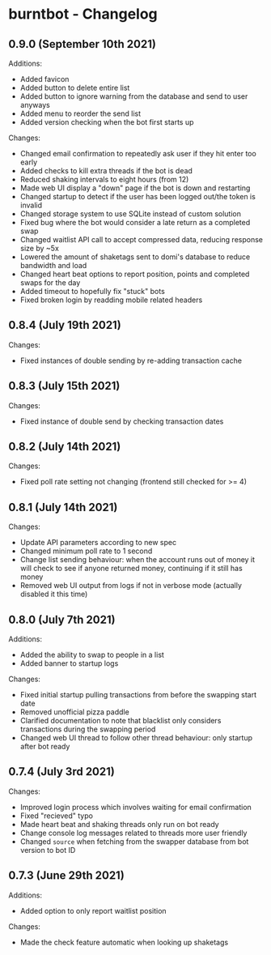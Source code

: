 # burntbot - Changelog

## 0.9.0 (September 10th 2021)
Additions:
* Added favicon
* Added button to delete entire list
* Added button to ignore warning from the database and send to user anyways
* Added menu to reorder the send list
* Added version checking when the bot first starts up

Changes:
* Changed email confirmation to repeatedly ask user if they hit enter too early
* Added checks to kill extra threads if the bot is dead
* Reduced shaking intervals to eight hours (from 12)
* Made web UI display a "down" page if the bot is down and restarting
* Changed startup to detect if the user has been logged out/the token is invalid
* Changed storage system to use SQLite instead of custom solution
* Fixed bug where the bot would consider a late return as a completed swap
* Changed waitlist API call to accept compressed data, reducing response size by ~5x
* Lowered the amount of shaketags sent to domi's database to reduce bandwidth and load
* Changed heart beat options to report position, points and completed swaps for the day
* Added timeout to hopefully fix "stuck" bots
* Fixed broken login by readding mobile related headers

## 0.8.4 (July 19th 2021)
Changes:
* Fixed instances of double sending by re-adding transaction cache

## 0.8.3 (July 15th 2021)
Changes:
* Fixed instance of double send by checking transaction dates

## 0.8.2 (July 14th 2021)
Changes:
* Fixed poll rate setting not changing (frontend still checked for >= 4)

## 0.8.1 (July 14th 2021)
Changes:
* Update API parameters according to new spec
* Changed minimum poll rate to 1 second
* Change list sending behaviour: when the account runs out of money it will check to see if anyone returned money, continuing if it still has money
* Removed web UI output from logs if not in verbose mode (actually disabled it this time)

## 0.8.0 (July 7th 2021)
Additions:
* Added the ability to swap to people in a list
* Added banner to startup logs

Changes:
* Fixed initial startup pulling transactions from before the swapping start date
* Removed unofficial pizza paddle
* Clarified documentation to note that blacklist only considers transactions during the swapping period
* Changed web UI thread to follow other thread behaviour: only startup after bot ready

## 0.7.4 (July 3rd 2021)
Changes:
* Improved login process which involves waiting for email confirmation
* Fixed "recieved" typo
* Made heart beat and shaking threads only run on bot ready
* Change console log messages related to threads more user friendly
* Changed `source` when fetching from the swapper database from bot version to bot ID

## 0.7.3 (June 29th 2021)
Additions:
* Added option to only report waitlist position

Changes:
* Made the check feature automatic when looking up shaketags
